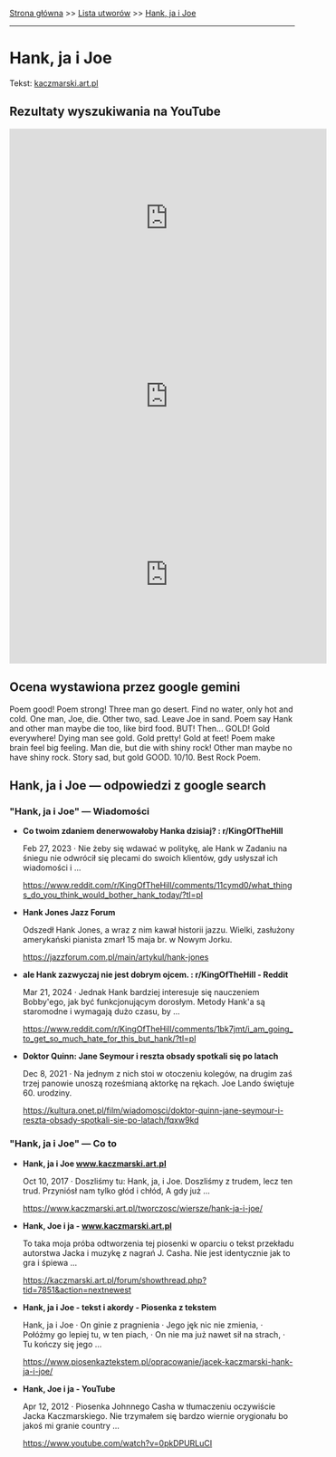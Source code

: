 [Strona główna](../index.md) >> [Lista utworów](../list.md) >> [Hank, ja i Joe](168.md)

---

# Hank, ja i Joe

Tekst: [kaczmarski.art.pl](https://www.kaczmarski.art.pl/tworczosc/wiersze/hank-ja-i-joe/)

## Rezultaty wyszukiwania na YouTube

<iframe width="560" height="315" src="https://www.youtube.com/embed/0pkDPURLuCI?si=IdontcarewhotheIRSsendsImnotpayingtaxes" title="YouTube video player" frameborder="0" allow="accelerometer; autoplay; clipboard-write; encrypted-media; gyroscope; picture-in-picture; web-share" referrerpolicy="strict-origin-when-cross-origin" allowfullscreen></iframe>

<iframe width="560" height="315" src="https://www.youtube.com/embed/uER65qT6QrQ?si=IdontcarewhotheIRSsendsImnotpayingtaxes" title="YouTube video player" frameborder="0" allow="accelerometer; autoplay; clipboard-write; encrypted-media; gyroscope; picture-in-picture; web-share" referrerpolicy="strict-origin-when-cross-origin" allowfullscreen></iframe>

<iframe width="560" height="315" src="https://www.youtube.com/embed/w0aiQbuEKC0?si=IdontcarewhotheIRSsendsImnotpayingtaxes" title="YouTube video player" frameborder="0" allow="accelerometer; autoplay; clipboard-write; encrypted-media; gyroscope; picture-in-picture; web-share" referrerpolicy="strict-origin-when-cross-origin" allowfullscreen></iframe>

## Ocena wystawiona przez google gemini

Poem good! Poem strong! Three man go desert. Find no water, only hot and cold. One man, Joe, die. Other two, sad. Leave Joe in sand. Poem say Hank and other man maybe die too, like bird food. BUT! Then... GOLD! Gold everywhere! Dying man see gold. Gold pretty! Gold at feet! Poem make brain feel big feeling. Man die, but die with shiny rock! Other man maybe no have shiny rock. Story sad, but gold GOOD. 10/10. Best Rock Poem.


## Hank, ja i Joe — odpowiedzi z google search

### "Hank, ja i Joe" — Wiadomości

- **Co twoim zdaniem denerwowałoby Hanka dzisiaj? : r/KingOfTheHill**

    Feb 27, 2023  ·  Nie żeby się wdawać w politykę, ale Hank w Zadaniu na śniegu nie odwrócił się plecami do swoich klientów, gdy usłyszał ich wiadomości i ... 

   <https://www.reddit.com/r/KingOfTheHill/comments/11cymd0/what_things_do_you_think_would_bother_hank_today/?tl=pl>
- **Hank Jones  Jazz Forum**

    Odszedł Hank Jones, a wraz z nim kawał historii jazzu. Wielki, zasłużony amerykański pianista zmarł 15 maja br. w Nowym Jorku. 

   <https://jazzforum.com.pl/main/artykul/hank-jones>
- **ale Hank zazwyczaj nie jest dobrym ojcem. : r/KingOfTheHill - Reddit**

    Mar 21, 2024  ·  Jednak Hank bardziej interesuje się nauczeniem Bobby'ego, jak być funkcjonującym dorosłym. Metody Hank'a są staromodne i wymagają dużo czasu, by ... 

   <https://www.reddit.com/r/KingOfTheHill/comments/1bk7jmt/i_am_going_to_get_so_much_hate_for_this_but_hank/?tl=pl>
- **Doktor Quinn: Jane Seymour i reszta obsady spotkali się po latach**

    Dec 8, 2021  ·  Na jednym z nich stoi w otoczeniu kolegów, na drugim zaś trzej panowie unoszą roześmianą aktorkę na rękach. Joe Lando świętuje 60. urodziny. 

   <https://kultura.onet.pl/film/wiadomosci/doktor-quinn-jane-seymour-i-reszta-obsady-spotkali-sie-po-latach/fqxw9kd>

### "Hank, ja i Joe" — Co to

- **Hank, ja i Joe www.kaczmarski.art.pl**

    Oct 10, 2017  ·  Doszliśmy tu: Hank, ja, i Joe. Doszliśmy z trudem, lecz ten trud. Przyniósł nam tylko głód i chłód, A gdy już ... 

   <https://www.kaczmarski.art.pl/tworczosc/wiersze/hank-ja-i-joe/>
- **Hank, Joe i ja - www.kaczmarski.art.pl**

    To taka moja próba odtworzenia tej piosenki w oparciu o tekst przekładu autorstwa Jacka i muzykę z nagrań J. Casha. Nie jest identycznie jak to gra i śpiewa ... 

   <https://kaczmarski.art.pl/forum/showthread.php?tid=7851&action=nextnewest>
- **Hank, ja i Joe - tekst i akordy - Piosenka z tekstem**

    Hank, ja i Joe · On ginie z pragnienia · Jego jęk nic nie zmienia, · Połóżmy go lepiej tu, w ten piach, · On nie ma już nawet sił na strach, · Tu kończy się jego ... 

   <https://www.piosenkaztekstem.pl/opracowanie/jacek-kaczmarski-hank-ja-i-joe/>
- **Hank, Joe i ja - YouTube**

    Apr 12, 2012  ·  Piosenka Johnnego Casha w tłumaczeniu oczywiście Jacka Kaczmarskiego. Nie trzymałem się bardzo wiernie orygionału bo jakoś mi granie country ... 

   <https://www.youtube.com/watch?v=0pkDPURLuCI>

